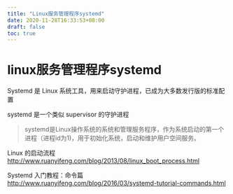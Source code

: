 ```yaml
---
title: "Linux服务管理程序systemd"
date: 2020-11-28T16:33:53+08:00
draft: false
toc: true
---
```


# linux服务管理程序systemd

Systemd 是 Linux 系统工具，用来启动守护进程，已成为大多数发行版的标准配置

systemd 是一个类似 supervisor 的守护进程

> systemd是Linux操作系统的系统和管理服务程序，作为系统启动的第一个进程（进程id为1)，用于初始化系统，启动和维护用户空间服务。


Linux 的启动流程
http://www.ruanyifeng.com/blog/2013/08/linux_boot_process.html

Systemd 入门教程：命令篇
http://www.ruanyifeng.com/blog/2016/03/systemd-tutorial-commands.html